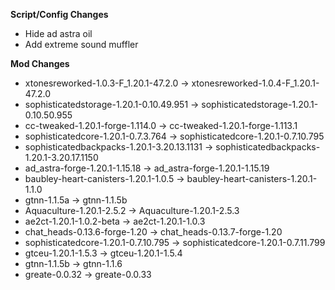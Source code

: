 **Script/Config Changes**
- Hide ad astra oil
- Add extreme sound muffler

**Mod Changes**
- xtonesreworked-1.0.3-F_1.20.1-47.2.0 -> xtonesreworked-1.0.4-F_1.20.1-47.2.0
- sophisticatedstorage-1.20.1-0.10.49.951 -> sophisticatedstorage-1.20.1-0.10.50.955
- cc-tweaked-1.20.1-forge-1.114.0 -> cc-tweaked-1.20.1-forge-1.113.1
- sophisticatedcore-1.20.1-0.7.3.764 -> sophisticatedcore-1.20.1-0.7.10.795
- sophisticatedbackpacks-1.20.1-3.20.13.1131 -> sophisticatedbackpacks-1.20.1-3.20.17.1150
- ad_astra-forge-1.20.1-1.15.18 -> ad_astra-forge-1.20.1-1.15.19
- baubley-heart-canisters-1.20.1-1.0.5 -> baubley-heart-canisters-1.20.1-1.1.0
- gtnn-1.1.5a -> gtnn-1.1.5b
- Aquaculture-1.20.1-2.5.2 -> Aquaculture-1.20.1-2.5.3
- ae2ct-1.20.1-1.0.2-beta -> ae2ct-1.20.1-1.0.3
- chat_heads-0.13.6-forge-1.20 -> chat_heads-0.13.7-forge-1.20
- sophisticatedcore-1.20.1-0.7.10.795 -> sophisticatedcore-1.20.1-0.7.11.799
- gtceu-1.20.1-1.5.3 -> gtceu-1.20.1-1.5.4
- gtnn-1.1.5b -> gtnn-1.1.6
- greate-0.0.32 -> greate-0.0.33